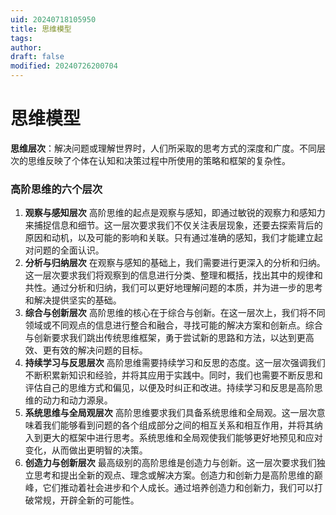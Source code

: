 ```yaml
---
uid: 20240718105950
title: 思维模型
tags: 
author: 
draft: false
modified: 20240726200704
---
```


# 思维模型

**思维层次**：解决问题或理解世界时，人们所采取的思考方式的深度和广度。不同层次的思维反映了个体在认知和决策过程中所使用的策略和框架的复杂性。

### 高阶思维的六个层次

1. **观察与感知层次**
高阶思维的起点是观察与感知，即通过敏锐的观察力和感知力来捕捉信息和细节。这一层次要求我们不仅关注表层现象，还要去探索背后的原因和动机，以及可能的影响和关联。只有通过准确的感知，我们才能建立起对问题的全面认识。
2. **分析与归纳层次**
在观察与感知的基础上，我们需要进行更深入的分析和归纳。这一层次要求我们将观察到的信息进行分类、整理和概括，找出其中的规律和共性。通过分析和归纳，我们可以更好地理解问题的本质，并为进一步的思考和解决提供坚实的基础。
3. **综合与创新层次**
高阶思维的核心在于综合与创新。在这一层次上，我们将不同领域或不同观点的信息进行整合和融合，寻找可能的解决方案和创新点。综合与创新要求我们跳出传统思维框架，勇于尝试新的思路和方法，以达到更高效、更有效的解决问题的目标。
4. **持续学习与反思层次**
高阶思维需要持续学习和反思的态度。这一层次强调我们不断积累新知识和经验，并将其应用于实践中。同时，我们也需要不断反思和评估自己的思维方式和偏见，以便及时纠正和改进。持续学习和反思是高阶思维的动力和动力源泉。
5. **系统思维与全局观层次**
高阶思维要求我们具备系统思维和全局观。这一层次意味着我们能够看到问题的各个组成部分之间的相互关系和相互作用，并将其纳入到更大的框架中进行思考。系统思维和全局观使我们能够更好地预见和应对变化，从而做出更明智的决策。
6. **创造力与创新层次**
最高级别的高阶思维是创造力与创新。这一层次要求我们独立思考和提出全新的观点、理念或解决方案。创造力和创新力是高阶思维的巅峰，它们推动着社会进步和个人成长。通过培养创造力和创新力，我们可以打破常规，开辟全新的可能性。